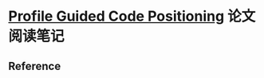 # [Profile Guided Code Positioning](https://dl.acm.org/citation.cfm?id=93550) 论文阅读笔记



## Reference
